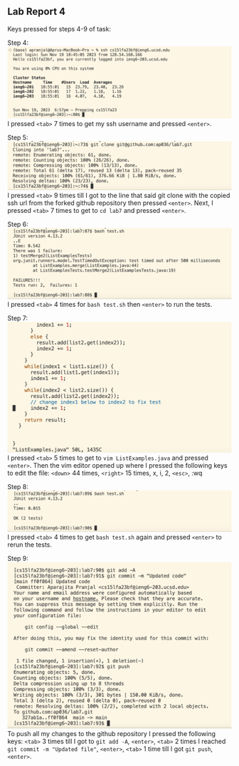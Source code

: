 ## Lab Report 4

Keys pressed for steps 4-9 of task:

Step 4:
![Image](lab04_pngs/step4.png)
I pressed `<tab>` 7 times to get my ssh username and pressed `<enter>`.

Step 5:
![Image](lab04_pngs/step5.png)
I pressed `<tab>` 9 times till I got to the line that said git clone with the copied ssh url from the forked github repository then pressed `<enter>`. Next, I pressed `<tab>` 7 times to get to `cd lab7` and pressed `<enter>`.

Step 6:
![Image](lab04_pngs/step6.png)
I pressed `<tab>` 4 times for `bash test.sh` then `<enter>` to run the tests.

Step 7:
![Image](lab04_pngs/step7.png)
I pressed `<tab>` 5 times to get to `vim ListExamples.java` and pressed `<enter>`. Then the vim editor opened up where I pressed the following keys to edit the file: `<down>` 44 times, `<right>` 15 times, x, i, 2, `<esc>`, :wq

Step 8:
![Image](lab04_pngs/step8.png)
I pressed `<tab>` 4 times to get `bash test.sh` again and pressed `<enter>` to rerun the tests.

Step 9:
![Image](lab04_pngs/step9.png)
To push all my changes to the github repository I pressed the following keys:
`<tab>` 3 times till I got to `git add -A`, `<enter>`, `<tab>` 2 times I reached `git commit -m "Updated file"`, `<enter>`, `<tab>` 1 time till I got `git push`, `<enter>`.
